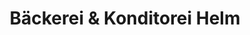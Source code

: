 ---
title: "Bäckerei & Konditorei Helm"
url: /klingenthal/baeckerei-und-konditorei-helm/
shop: Bäckerei
---